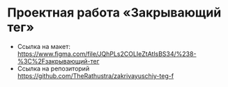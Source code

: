 # Проектная работа «Закрывающий тег»
* Ссылка на макет: https://www.figma.com/file/JQhPLs2COLIeZtAtlsBS34/%238-%3C%2Fзакрывающий-тег
* Ссылка на репозиторий https://github.com/TheRathustra/zakrivayuschiy-teg-f
